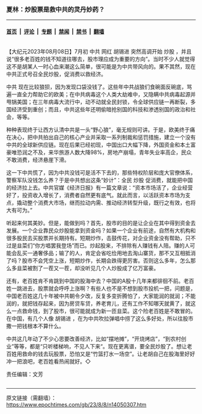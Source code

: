 ### 夏林：炒股票是救中共的灵丹妙药？

---

#### [首页](../../../..?n14050307) &nbsp;|&nbsp; [评论](../../../../../epoch-comment?n14050307) &nbsp;|&nbsp; [专题](../../../../../epoch-special?n14050307) &nbsp;|&nbsp; [禁闻](../../../../../epoch-news?n14050307) &nbsp;|&nbsp; [禁书](../../../../../books?n14050307) &nbsp;|&nbsp; [翻墙](https://github.com/gfw-breaker/nogfw/blob/master/README.md?n14050307)


<div class="column" id="artbody" itemprop="articleBody">
 <!-- article content begin -->
 <p>
  【大纪元2023年08月08日】7月初
  <ok href="https://www.epochtimes.com/gb/tag/%E4%B8%AD%E5%85%B1.html">
   中共
  </ok>
  网红
  <ok href="https://www.epochtimes.com/gb/tag/%E8%83%A1%E9%94%A1%E8%BF%9B.html">
   胡锡进
  </ok>
  突然高调开始
  <ok href="https://www.epochtimes.com/gb/tag/%E7%82%92%E8%82%A1.html">
   炒股
  </ok>
  ，并且说“很多老百姓的钱不知道往哪去，股市理应成为重要的方向”。当时不少人就觉得这不是胡某人一时心血来潮这么简单，很可能是为中共带风向的。果不其然，现在中共正式号召全民炒股，促消费以救经济。
 </p>
 <p>
  <ok href="https://www.epochtimes.com/gb/tag/%E4%B8%AD%E5%85%B1.html">
   中共
  </ok>
  现在比较狼狈，因为发现口袋没钱了。这些年中共战狼们食碗面反碗底，骂遍一直全力帮助它的欧美；在中共病毒这个人类大劫难中，又隐瞒中共病毒起源并甩锅美国；在三年病毒大流行中，动不动就全民封锁，令全球供应链一再断裂，多国经济受到重创；而且，中共这些年还明偷暗抢别国的科技和渗透别国的政治和社会，等等。
 </p>
 <p>
  种种表现终于让西方认清中共是一头“野心狼”，毫无规则可讲。于是，欧美终于痛在决心，把中共拍出自己的核心产业并采取一系列制裁和惩罚措施，建立一个没有中共的全球新供应链。现在后果已经初现，中国出口大幅下降，外国资金和本土富豪唯恐润之不及，来华旅游人数大降98%，房地产崩塌，青年失业率高企，民众不敢消费，经济悬崖下滑。
 </p>
 <p>
  这一下中共慌了，因为中共没钱可是活不下去的，那些特权阶层和庞大官僚体系，警察军队没钱怎么养？于是中共想出这条“妙计”：全民
  <ok href="https://www.epochtimes.com/gb/tag/%E7%82%92%E8%82%A1.html">
   炒股
  </ok>
  促消费，就能把中国的经济拉上去。中共官媒《经济日报》有一篇文章说：“资本市场活了，企业经营好了，投资收入增长了，消费者自然更有底气。就此而言，以活跃资本市场为支点，撬动整个消费大市场，继而拉动内需、推动经济转型升级，既行之有效，也将大有可为。”
 </p>
 <p>
  听起来何其美妙。但是，能做到吗？首先，股市的目的是让企业在其中得到资金去发展。一个企业靠民众炒股能拿到资金吗？如果一个企业有前途，自然有大机构和很多股民去买股票并长期持有。短期炒作，击鼓传花，对企业资金没有帮助，只不过是韭菜们“你方唱罢我登场”而已。炒起股来，不排除有人赚钱有人陪。赚的人可能会乱买一通奢侈品；输了的人，肯定会省吃俭用地去淘山寨货，那不又互相抵消了吗？股市不会凭空上涨，短期炒作，长期会跌得更厉害。否则这么多年，怎么那么多韭菜被割了一茬又一茬，却没听见几个人炒股成了亿万富豪。
 </p>
 <p>
  还有，老百姓肯不肯跳到中国的股海中去？中国的A股十几年来都徘徊不前。老百姓一跳进去，股票就会呼呼上涨啊？有些人也不是不想到股市投机一把，问题是，中国老百姓这几十年被中共朝令夕改，反复多变折腾怕了，大家能润的就润；不能润的，就把钱存起来，因为房贷车贷，养老育儿，还有工作不知哪天就黄了，就这么一点救命钱，到了股市，很可能就成为新一匝韭菜。这个险老百姓是不敢冒的。在中国，有几个人像
  <ok href="https://www.epochtimes.com/gb/tag/%E8%83%A1%E9%94%A1%E8%BF%9B.html">
   胡锡进
  </ok>
  ，在为中共吹拉弹唱中捞了这么多好处，所以往股市撒一把钱根本不算什么。
 </p>
 <p>
  中共这几年动了不少心思要改善经济，比如“摆地摊”，“开烧烤店”，“到农村创业”等等，都是“只听楼梯响，不见人下来“。现在更离谱，要全民炒股了。想让老百姓用救命的钱去玩股票，恐怕又是“竹篮打水一场空”。让老胡自己在股海里好好冲一把浪吧，老百姓看热闹就好。◇
 </p>
 <p>
  责任编辑：文芳
 </p>
 <!-- article content end -->
</div>


---

原文链接（需翻墙）：https://www.epochtimes.com/gb/23/8/8/n14050307.htm